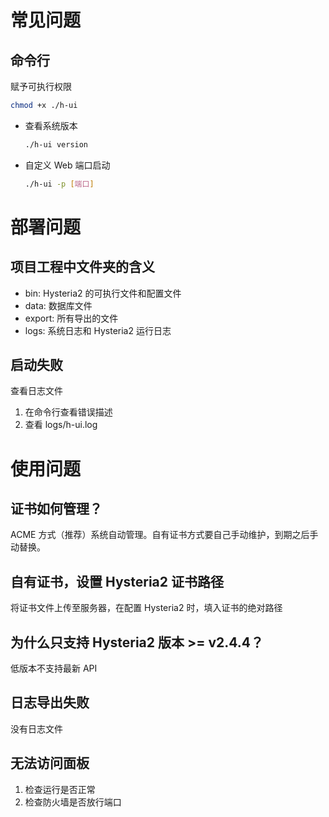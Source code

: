 # 常见问题

## 命令行

赋予可执行权限

```bash
chmod +x ./h-ui
```

- 查看系统版本

  ```bash
  ./h-ui version
  ```

- 自定义 Web 端口启动

  ```bash
  ./h-ui -p [端口]
  ```

# 部署问题

## 项目工程中文件夹的含义

- bin: Hysteria2 的可执行文件和配置文件
- data: 数据库文件
- export: 所有导出的文件
- logs: 系统日志和 Hysteria2 运行日志

## 启动失败

查看日志文件

1. 在命令行查看错误描述
2. 查看 logs/h-ui.log

# 使用问题

## 证书如何管理？

ACME 方式（推荐）系统自动管理。自有证书方式要自己手动维护，到期之后手动替换。

## 自有证书，设置 Hysteria2 证书路径

将证书文件上传至服务器，在配置 Hysteria2 时，填入证书的绝对路径

## 为什么只支持 Hysteria2 版本 >= v2.4.4？

低版本不支持最新 API

## 日志导出失败

没有日志文件

## 无法访问面板

1. 检查运行是否正常
2. 检查防火墙是否放行端口